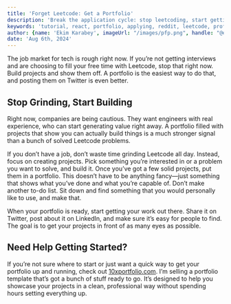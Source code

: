 ```yaml
---
title: 'Forget Leetcode: Get a Portfolio'
description: 'Break the application cycle: stop leetcoding, start getting interviews.'
keywords: 'tutorial, react, portfolio, applying, reddit, leetcode, professional portfolio'
author: {name: 'Ekim Karabey', imageUrl: "/images/pfp.png", handle: "@ekimerton", url: "https://www.twitter.com/ekimerton"}
date: 'Aug 6th, 2024'
---
```


The job market for tech is rough right now. If you’re not getting interviews and are choosing to fill your free time with Leetcode, stop that right now. Build projects and show them off. A portfolio is the easiest way to do that, and posting them on Twitter is even better.

## Stop Grinding, Start Building

Right now, companies are being cautious. They want engineers with real experience, who can start generating value right away. A portfolio filled with projects that show you can actually build things is a much stronger signal than a bunch of solved Leetcode problems.

If you don’t have a job, don’t waste time grinding Leetcode all day. Instead, focus on creating projects. Pick something you’re interested in or a problem you want to solve, and build it. Once you’ve got a few solid projects, put them in a portfolio. This doesn’t have to be anything fancy—just something that shows what you’ve done and what you’re capable of. Don’t make another to-do list. Sit down and find something that you would personally like to use, and make that.

When your portfolio is ready, start getting your work out there. Share it on Twitter, post about it on LinkedIn, and make sure it’s easy for people to find. The goal is to get your projects in front of as many eyes as possible.

## Need Help Getting Started?

If you’re not sure where to start or just want a quick way to get your portfolio up and running, check out [10xportfolio.com](https://10xportfolio.com). I’m selling a portfolio template that’s got a bunch of stuff ready to go. It’s designed to help you showcase your projects in a clean, professional way without spending hours setting everything up.
